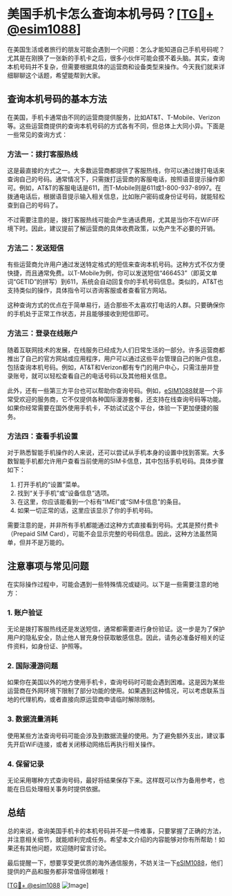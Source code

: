 # 美国手机卡怎么查询本机号码？[[TG💪+ @esim1088](https://t.me/s/esim1088)]

在美国生活或者旅行的朋友可能会遇到一个问题：怎么才能知道自己手机号码呢？尤其是在刚换了一张新的手机卡之后，很多小伙伴可能会摸不着头脑。其实，查询本机号码并不复杂，但需要根据具体的运营商和设备类型来操作。今天我们就来详细聊聊这个话题，希望能帮到大家。

## 查询本机号码的基本方法

在美国，手机卡通常由不同的运营商提供服务，比如AT&T、T-Mobile、Verizon等。这些运营商提供的查询本机号码的方式各有不同，但总体上大同小异。下面是一些常见的查询方式：

### 方法一：拨打客服热线

这是最直接的方式之一。大多数运营商都提供了客服热线，你可以通过拨打电话来查询自己的号码。通常情况下，只需拨打运营商的客服电话，按照语音提示操作即可。例如，AT&T的客服电话是611，而T-Mobile则是611或1-800-937-8997。在拨通电话后，根据语音提示输入相关信息，比如账户密码或身份证号码，就能轻松查到自己的号码了。

不过需要注意的是，拨打客服热线可能会产生通话费用，尤其是当你不在WiFi环境下时。因此，建议提前了解运营商的具体收费政策，以免产生不必要的开销。

### 方法二：发送短信

有些运营商允许用户通过发送特定格式的短信来查询本机号码。这种方式不仅方便快捷，而且通常免费。以T-Mobile为例，你可以发送短信“466453”（即英文单词“GETID”的拼写）到611，系统会自动回复你的手机号码信息。类似的，AT&T也支持类似的操作，具体指令可以咨询客服或者查看官方网站。

这种查询方式的优点在于简单易行，适合那些不太喜欢打电话的人群。只要确保你的手机处于正常工作状态，并且能够接收到短信即可。

### 方法三：登录在线账户

随着互联网技术的发展，在线服务已经成为人们日常生活的一部分。许多运营商都推出了自己的官方网站或应用程序，用户可以通过这些平台管理自己的账户信息，包括查询本机号码。例如，AT&T和Verizon都有专门的用户中心，只需注册并登录账号，就可以轻松查看自己的电话号码以及其他相关信息。

此外，还有一些第三方平台也可以帮助你查询号码。例如，[eSIM1088](https://t.me/s/esim1088)就是一个非常受欢迎的服务商，它不仅提供各种国际漫游套餐，还支持在线查询号码等功能。如果你经常需要在国外使用手机卡，不妨试试这个平台，体验一下更加便捷的服务。

### 方法四：查看手机设置

对于熟悉智能手机操作的人来说，还可以尝试从手机本身的设置中找到答案。大多数智能手机都允许用户查看当前使用的SIM卡信息，其中包括手机号码。具体步骤如下：

1. 打开手机的“设置”菜单。
2. 找到“关于手机”或“设备信息”选项。
3. 在这里，你应该能看到一个标有“IMEI”或“SIM卡信息”的条目。
4. 如果一切正常的话，这里应该显示了你的手机号码。

需要注意的是，并非所有手机都能通过这种方式直接看到号码。尤其是预付费卡（Prepaid SIM Card），可能不会显示完整的号码信息。因此，这种方法虽然简单，但并不是万能的。

## 注意事项与常见问题

在实际操作过程中，可能会遇到一些特殊情况或疑问。以下是一些需要注意的地方：

### 1. 账户验证
无论是拨打客服热线还是发送短信，通常都需要进行身份验证。这一步是为了保护用户的隐私安全，防止他人冒充身份获取敏感信息。因此，请务必准备好相关的证件资料，如身份证、护照等。

### 2. 国际漫游问题
如果你在美国以外的地方使用手机卡，查询号码时可能会遇到困难。这是因为某些运营商在外网环境下限制了部分功能的使用。如果遇到这种情况，可以考虑联系当地的代理机构，或者直接向原运营商申请临时解除限制。

### 3. 数据流量消耗
使用某些方法查询号码可能会涉及到数据流量的使用。为了避免额外支出，建议事先开启WiFi连接，或者关闭移动网络后再执行相关操作。

### 4. 保留记录
无论采用哪种方式查询号码，最好将结果保存下来。这样既可以作为备用参考，也能在日后处理相关事务时提供依据。

## 总结

总的来说，查询美国手机卡的本机号码并不是一件难事，只要掌握了正确的方法，并注意相关细节，就能顺利完成任务。希望本文介绍的内容能够对你有所帮助！如果还有其他问题，欢迎随时留言讨论。

最后提醒一下，想要享受更优质的海外通信服务，不妨关注一下[eSIM1088](https://t.me/s/esim1088)，他们提供的产品和服务都非常值得信赖哦！

[[TG💪+ @esim1088](https://t.me/s/esim1088) ![Image](https://i.postimg.cc/4NQfJmqS/Snipaste-2025-05-13-00-14-12.png)]